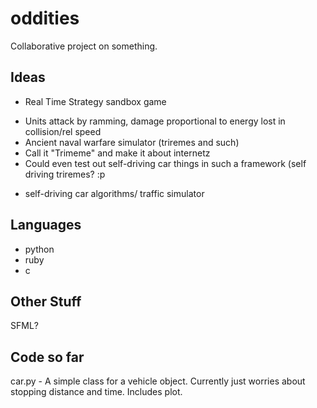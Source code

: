oddities
========
Collaborative project on something.

Ideas
-----
- Real Time Strategy sandbox game
 + Units attack by ramming, damage proportional to energy lost in collision/rel speed
 + Ancient naval warfare simulator (triremes and such)
 + Call it "Trimeme" and make it about internetz
 + Could even test out self-driving car things in such a framework (self driving triremes? :p
- self-driving car algorithms/ traffic simulator

Languages
---------
- python
- ruby
- c

Other Stuff
-----------

SFML?

Code so far
-----------

car.py - A simple class for a vehicle object.  Currently just worries about stopping distance and time.  Includes plot.
